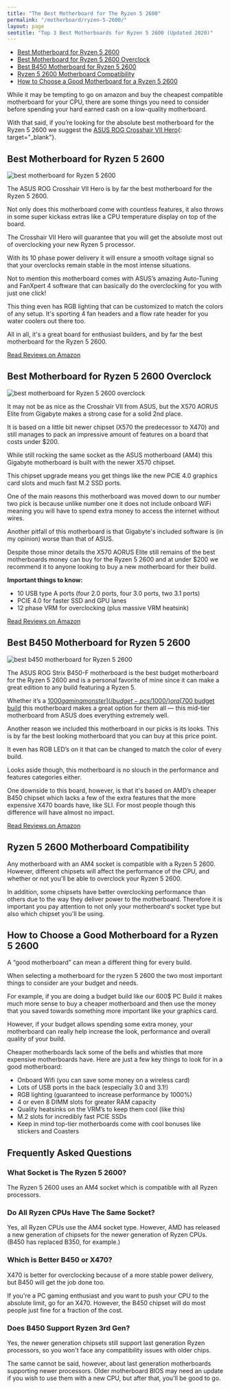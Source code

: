 ```yaml
---
title: "The Best Motherboard for The Ryzen 5 2600" 
permalink: "/motherboard/ryzen-5-2600/"
layout: page
seotitle: "Top 3 Best Motherboards for Ryzen 5 2600 (Updated 2020)" 
---
```


<ul id="markdown-toc">
<li><a href="#best-motherboard-for-ryzen-5-2600" id="markdown-toc-best-motherboard-for-ryzen-5-2600">Best Motherboard for Ryzen 5 2600</a></li>
<li><a href="#best-motherboard-for-ryzen-5-2600-overclock" id="markdown-toc-best-motherboard-for-ryzen-5-2600-overclock">Best Motherboard for Ryzen 5 2600 Overclock</a></li>
<li><a href="#best-b450-motherboard-for-ryzen-5-2600" id="markdown-toc-best-b450-motherboard-for-ryzen-5-2600">Best B450 Motherboard for Ryzen 5 2600</a></li>
<li><a href="#ryzen-5-2600-motherboard-compatibility" id="markdown-toc-ryzen-5-2600-motherboard-compatibility">Ryzen 5 2600 Motherboard Compatibility</a></li>
<li><a href="#how-to-choose-a-good-motherboard-for-a-ryzen-5-2600" id="markdown-toc-how-to-choose-a-good-motherboard-for-a-ryzen-5-2600">How to Choose a Good Motherboard for a Ryzen 5 2600</a></li>
</ul>

While it may be tempting to go on amazon and buy the cheapest compatible motherboard for your CPU, there are some things you need to consider before spending your hard earned cash on a low-quality motherboard.

With that said, if you’re looking for the absolute best motherboard for the Ryzen 5 2600 we suggest the [ASUS ROG Crosshair VII Hero](https://amzn.to/37Xvcr2){: target="_blank"}.

## Best Motherboard for Ryzen 5 2600
<img class="lazyload img-right img-small" alt="best motherboard for Ryzen 5 2600" data-src="/img/motherboard/ryzen-5-2600/top-pick.png" />

The ASUS ROG Crosshair VII Hero is by far the best motherboard for the Ryzen 5 2600. 

Not only does this motherboard come with countless features, it also throws in some super kickass extras like a CPU temperature display on top of the board.

The Crosshair VII Hero will guarantee that you will get the absolute most out of overclocking your new Ryzen 5 processor. 

With its 10 phase power delivery it will ensure a smooth voltage signal so that your overclocks remain stable in the most intense situations. 

Not to mention this motherboard comes with ASUS’s amazing Auto-Tuning and FanXpert 4 software that can basically do the overclocking for you with just one click!

This thing even has RGB lighting that can be customized to match the colors of any setup. It's sporting 4 fan headers and a flow rate header for you water coolers out there too. 

All in all, it's a great board for enthusiast builders, and by far the best motherboard for the Ryzen 5 2600. 

<div class="btn-center">
  <a target="_blank" class="big-button-center" href="https://amzn.to/35MFpFl">Read Reviews on Amazon</a>
</div>

## Best Motherboard for Ryzen 5 2600 Overclock
<img class="lazyload img-right img-small" alt="best motherboard for Ryzen 5 2600 overclock" data-src="/img/motherboard/ryzen-5-2600/overclock.png" />

It may not be as nice as the Crosshair VII from ASUS, but the X570 AORUS Elite from Gigabyte makes a strong case for a solid 2nd place.  

It is based on a little bit newer chipset (X570 the predecessor to X470) and still manages to pack an impressive amount of features on a board that costs under $200. 

While still rocking the same socket as the ASUS motherboard (AM4) this Gigabyte motherboard is built with the newer X570 chipset.
 
This chipset upgrade means you get things like the new PCIE 4.0 graphics card slots and much fast M.2 SSD ports.

One of the main reasons this motherboard was moved down to our number two pick is because unlike number one it does not include onboard WiFi meaning you will have to spend extra money to access the internet without wires. 

Another pitfall of this motherboard is that Gigabyte's included software is (in my opinion) worse than that of ASUS.

Despite those minor details the X570 AORUS Elite  still remains of the best motherboards money can buy for the Ryzen 5 2600 and at under $200 we recommend it to anyone looking to buy a new motherboard for their build.

**Important things to know:** 

* 10 USB type A ports (four 2.0 ports, four 3.0 ports, two 3.1 ports)
* PCIE 4.0 for faster SSD and GPU lanes 
* 12 phase VRM for overclocking (plus massive VRM heatsink)

<div class="btn-center">
  <a target="_blank" class="big-button-center" href="https://amzn.to/380J045">Read Reviews on Amazon</a>
</div>

## Best B450 Motherboard for Ryzen 5 2600
<img class="lazyload img-right img-small" alt="best b450 motherboard for Ryzen 5 2600" data-src="/img/motherboard/ryzen-5-2600/b450.png" />

The ASUS ROG Strix B450-F motherboard is the best budget motherboard for the Ryzen 5 2600 and is a personal favorite of mine since it can make a great edition to any build featuring a Ryzen 5. 

Whether it’s a [$1000 gaming monster](/budget-pcs/1000/) or a [$700 budget build](/budget-pcs/700/) this motherboard makes a great option for them all — this mid-tier motherboard from ASUS does everything extremely well.

Another reason we included this motherboard in our picks is its looks. This is by far the best looking motherboard that you can buy at this price point. 

It even has RGB LED’s on it that can be changed to match the color of every build.

Looks aside though, this motherboard is no slouch in the performance and features categories either. 

One downside to this board, however, is that it's based on AMD’s cheaper B450 chipset which lacks a few of the extra features that the more expensive X470 boards have, like SLI. For most people though this difference will have almost no impact.

<div class="btn-center">
  <a target="_blank" class="big-button-center" href="https://amzn.to/381E66Z">Read Reviews on Amazon</a>
</div>

## Ryzen 5 2600 Motherboard Compatibility 

Any motherboard with an AM4 socket is compatible with a Ryzen 5 2600. However, different chipsets will affect the performance of the CPU, and whether or not you'll be able to overclock your Ryzen 5 2600. 

In addition, some chipsets have better overclocking performance than others due to the way they deliver power to the motherboard. Therefore it is important you pay attention to not only your motherboard's socket type but also which chipset you'll be using. 

## How to Choose a Good Motherboard for a Ryzen 5 2600 

A “good motherboard” can mean a different thing for every build.

When selecting a motherboard for the ryzen 5 2600 the two most important things to consider are your budget and needs. 

For example, if you are doing a budget build like our 600$ PC Build it makes much more sense to buy a cheaper motherboard and then use the money that you saved towards something more important like your graphics card.

However, if your budget allows spending some extra money, your motherboard can really help increase the look, performance and overall quality of your build. 

Cheaper motherboards lack some of the bells and whistles that more expensive motherboards have. Here are just a few key things to look for in a good motherboard:

* Onboard Wifi (you can save some money on a wireless card)
* Lots of USB ports in the back (especially 3.0 and 3.1!) 
* RGB lighting (guaranteed to increase performance by 1000%)
* 4 or even 8 DIMM slots for greater RAM capacity 
* Quality heatsinks on the VRM’s to keep them cool (like this)
* M.2 slots for incredibly fast PCIE SSDs
* Keep in mind top-tier motherboards come with cool bonuses like stickers and Coasters

## Frequently Asked Questions 

### What Socket is The Ryzen 5 2600? 

The Ryzen 5 2600 uses an AM4 socket which is compatible with all Ryzen processors. 

### Do All Ryzen CPUs Have The Same Socket? 

Yes, all Ryzen CPUs use the AM4 socket type. However, AMD has released a new generation of chipsets for the newer generation of Ryzen CPUs. (B450 has replaced B350, for example.)

### Which is Better B450 or X470?

X470 is better for overclocking because of a more stable power delivery, but B450 will get the job done too.

If you're a PC gaming enthusiast and you want to push your CPU to the absolute limit, go for an X470. However, the B450 chipset will do most people just fine for a fraction of the cost. 

### Does B450 Support Ryzen 3rd Gen? 

Yes, the newer generation chipsets still support last generation Ryzen processors, so you won't face any compatibility issues with older chips. 

The same cannot be said, however, about last generation motherboards supporting newer processors. Older motherboard BIOS may need an update if you wish to use them with a new CPU, but after that, you'll be good to go. 